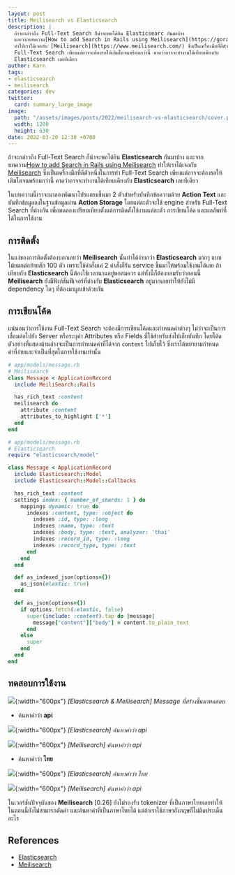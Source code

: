 ```yaml
---
layout: post
title: Meilisearch vs Elasticsearch
description: |
  ถ้าจะกล่าวถึง Full-Text Search ก็น่าจะพอได้ยิน Elasticsearc กันมาบ้าง
  และจากบทความ[How to add Search in Rails using Meilisearch](https://gorails.com/episodes/how-to-use-meilisearch-rails?autoplay=1)
  ทำให้เราได้เจอกับ [Meilisearch](https://www.meilisearch.com/) ซึ่งเป็นเครื่องมือที่ดีตัวหนึ่งในการทำ
  Full-Text Search เพียงแต่อาจจะต้องรอให้เติมโตจนพร้อมกว่านี้ คาดว่าอาจจะทำงานได้เทียบเคียงกับ
  Elasticsearch เลยทีเดียว
author: Karn
tags:
- elasticsearch
- meilisearch
categories: dev
twitter:
  card: summary_large_image
image:
  path: "/assets/images/posts/2022/meilisearch-vs-elasticsearch/cover.png"
  width: 1200
  height: 630
date: 2022-03-20 12:30 +0700
---
```

ถ้าจะกล่าวถึง Full-Text Search ก็น่าจะพอได้ยิน **Elasticsearch** กันมาบ้าง และจากบทความ[How to add Search in Rails using Meilisearch](https://gorails.com/episodes/how-to-use-meilisearch-rails?autoplay=1) ทำให้เราได้เจอกับ [Meilisearch](https://www.meilisearch.com/) ซึ่งเป็นเครื่องมือที่ดีตัวหนึ่งในการทำ Full-Text Search เพียงแต่อาจจะต้องรอให้เติมโตจนพร้อมกว่านี้ คาดว่าอาจจะทำงานได้เทียบเคียงกับ **Elasticsearch** เลยทีเดียว

ในบทความนี้เราจะมาลองพัฒนาโปรแกรมขึ้นมา 2 ตัวสำหรับบันทึกข้อความด้วย **Action Text** และบันทึกข้อมูลลงในฐานข้อมูลผ่าน **Action Storage** โดยแต่ละตัวจะใช้ engine สำหรับ Full-Text Search ที่ต่างกัน เพื่อทดลองเปรียบเทียบตั้งแต่การติดตั้งใช้งานแต่ละตัว การเขียนโค้ด และผลลัพท์ที่ได้ในการใช้งาน

## การติดตั้ง

ในแง่ของการติดตั้งต้องบอกเลยว่า **Meilisearch** นั้นทำได้ง่ายกว่า **Elasticsearch** มากๆ แบบไม้ยมกต่อท้ายสัก 100 ตัว เพราะใช้คำสั่งแค่ 2 คำสั่งก็รัน service ขึ้นมาให้พร้อมใช้งานได้เลย ถ้าเทียบกับ **Elasticsearch** นี้ต้องใช้เวลานานอยู่พอสมควร แต่ทั้งนี้ก็ต้องยอมรับว่าตอนนี้ **Meilisearch** ยังมีฟังก์ชันฟีเจอร์ที่ต่างกับ **Elasticsearch** อยู่มากเลยทำให้ยังไม่มี dependency ใดๆ ที่ต้องมาผูกเข้าด้วยกัน

## การเขียนโค้ด

แน่นอนว่าการใช้งาน Full-Text Search จะต้องมีการเขียนโค้ดและกำหนดค่าต่างๆ ไม่ว่าจะเป็นการเชื่อมต่อไปยัง Server หรือระบุค่า Attributes หรือ Fields ที่ใช้สำหรับส่งไปเก็บบันทึก โดยโค้ดตัวอย่างที่แสดงด้านล่างจะเป็นการกำหนดค่าที่ได้จาก `content` ไปเก็บไว้ ซึ่งเราได้พยายามกำหนดค่าที่ง่ายและจำเป็นที่สุดในการใช้งานเท่านั้น

```ruby
# app/models/message.rb
# Meilisearch
class Message < ApplicationRecord
  include MeiliSearch::Rails

  has_rich_text :content
  meilisearch do
    attribute :content
    attributes_to_highlight ['*']
  end  
end
```

```ruby
# app/models/message.rb
# Elasticsearch
require "elasticsearch/model"

class Message < ApplicationRecord
  include Elasticsearch::Model
  include Elasticsearch::Model::Callbacks

  has_rich_text :content
  settings index: { number_of_shards: 1 } do
    mappings dynamic: true do
      indexes :content, type: :object do
        indexes :id, type: :long
        indexes :name, type: :text
        indexes :body, type: :text, analyzer: 'thai'
        indexes :record_id, type: :long
        indexes :record_type, type: :text
      end
    end
  end

  def as_indexed_json(options={})
    as_json(elastic: true)
  end

  def as_json(options={})
    if options.fetch(:elastic, false)
      super(include: :content).tap do |message|
        message["content"]["body"] = content.to_plain_text
      end
    else
      super
    end
  end
end
```

## ทดสอบการใช้งาน

![](/assets/images/posts/2022/meilisearch-vs-elasticsearch/messages.png){:width="600px"}
*[Elasticsearch & Meilisearch] Message ที่สร้างขึ้นมาทดสอบ*

- ค้นหาคำว่า **api**

![](/assets/images/posts/2022/meilisearch-vs-elasticsearch/elasticsearch-1.png){:width="600px"}
*[Elasticsearch] ค้นหาคำว่า api*

![](/assets/images/posts/2022/meilisearch-vs-elasticsearch/meilisearch-1.png){:width="600px"}
*[Meilisearch] ค้นหาคำว่า api*

- ค้นหาคำว่า **ไทย**

![](/assets/images/posts/2022/meilisearch-vs-elasticsearch/elasticsearch-2.png){:width="600px"}
*[Elasticsearch] ค้นหาคำว่า ไทย*

![](/assets/images/posts/2022/meilisearch-vs-elasticsearch/meilisearch-2.png){:width="600px"}
*[Meilisearch] ค้นหาคำว่า api*

ในเวอร์ชันปัจจุบันของ **Meilisearch** [0.26] ยังไม่รองรับ tokenizer ที่เป็นภาษาไทยเลยทำให้ในตอนนี้ยังไม่สามารถตัดคำ และค้นหาคำที่เป็นภาษาไทยได้ แต่ถ้าเราใช้ภาษาอังกฤษก็ไม่ติดประเด็นอะไร

## References
- [Elasticsearch](https://www.elastic.co/elasticsearch/)
- [Meilisearch](https://www.meilisearch.com/)
